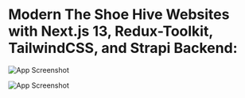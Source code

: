 # Modern The Shoe Hive Websites with Next.js 13, Redux-Toolkit, TailwindCSS, and Strapi Backend:

![App Screenshot](https://i.ibb.co/q9sMtKT/nextjs.png)

![App Screenshot](https://i.ibb.co/6WTjmLx/ShoneTwo.png)

